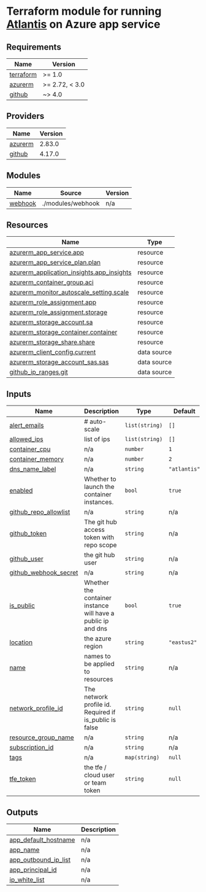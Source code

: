 # Terraform module for running [Atlantis](https://www.runatlantis.io) on Azure app service


<!--- BEGIN_TF_DOCS --->
## Requirements

| Name | Version |
|------|---------|
| <a name="requirement_terraform"></a> [terraform](#requirement\_terraform) | >= 1.0 |
| <a name="requirement_azurerm"></a> [azurerm](#requirement\_azurerm) | >= 2.72, < 3.0 |
| <a name="requirement_github"></a> [github](#requirement\_github) | ~> 4.0 |

## Providers

| Name | Version |
|------|---------|
| <a name="provider_azurerm"></a> [azurerm](#provider\_azurerm) | 2.83.0 |
| <a name="provider_github"></a> [github](#provider\_github) | 4.17.0 |

## Modules

| Name | Source | Version |
|------|--------|---------|
| <a name="module_webhook"></a> [webhook](#module\_webhook) | ./modules/webhook | n/a |

## Resources

| Name | Type |
|------|------|
| [azurerm_app_service.app](https://registry.terraform.io/providers/hashicorp/azurerm/latest/docs/resources/app_service) | resource |
| [azurerm_app_service_plan.plan](https://registry.terraform.io/providers/hashicorp/azurerm/latest/docs/resources/app_service_plan) | resource |
| [azurerm_application_insights.app_insights](https://registry.terraform.io/providers/hashicorp/azurerm/latest/docs/resources/application_insights) | resource |
| [azurerm_container_group.aci](https://registry.terraform.io/providers/hashicorp/azurerm/latest/docs/resources/container_group) | resource |
| [azurerm_monitor_autoscale_setting.scale](https://registry.terraform.io/providers/hashicorp/azurerm/latest/docs/resources/monitor_autoscale_setting) | resource |
| [azurerm_role_assignment.app](https://registry.terraform.io/providers/hashicorp/azurerm/latest/docs/resources/role_assignment) | resource |
| [azurerm_role_assignment.storage](https://registry.terraform.io/providers/hashicorp/azurerm/latest/docs/resources/role_assignment) | resource |
| [azurerm_storage_account.sa](https://registry.terraform.io/providers/hashicorp/azurerm/latest/docs/resources/storage_account) | resource |
| [azurerm_storage_container.container](https://registry.terraform.io/providers/hashicorp/azurerm/latest/docs/resources/storage_container) | resource |
| [azurerm_storage_share.share](https://registry.terraform.io/providers/hashicorp/azurerm/latest/docs/resources/storage_share) | resource |
| [azurerm_client_config.current](https://registry.terraform.io/providers/hashicorp/azurerm/latest/docs/data-sources/client_config) | data source |
| [azurerm_storage_account_sas.sas](https://registry.terraform.io/providers/hashicorp/azurerm/latest/docs/data-sources/storage_account_sas) | data source |
| [github_ip_ranges.git](https://registry.terraform.io/providers/integrations/github/latest/docs/data-sources/ip_ranges) | data source |

## Inputs

| Name | Description | Type | Default | Required |
|------|-------------|------|---------|:--------:|
| <a name="input_alert_emails"></a> [alert\_emails](#input\_alert\_emails) | # auto-scale | `list(string)` | `[]` | no |
| <a name="input_allowed_ips"></a> [allowed\_ips](#input\_allowed\_ips) | list of ips | `list(string)` | `[]` | no |
| <a name="input_container_cpu"></a> [container\_cpu](#input\_container\_cpu) | n/a | `number` | `1` | no |
| <a name="input_container_memory"></a> [container\_memory](#input\_container\_memory) | n/a | `number` | `2` | no |
| <a name="input_dns_name_label"></a> [dns\_name\_label](#input\_dns\_name\_label) | n/a | `string` | `"atlantis"` | no |
| <a name="input_enabled"></a> [enabled](#input\_enabled) | Whether to launch the container instances. | `bool` | `true` | no |
| <a name="input_github_repo_allowlist"></a> [github\_repo\_allowlist](#input\_github\_repo\_allowlist) | n/a | `string` | n/a | yes |
| <a name="input_github_token"></a> [github\_token](#input\_github\_token) | The git hub access token with repo scope | `string` | n/a | yes |
| <a name="input_github_user"></a> [github\_user](#input\_github\_user) | the git hub user | `string` | n/a | yes |
| <a name="input_github_webhook_secret"></a> [github\_webhook\_secret](#input\_github\_webhook\_secret) | n/a | `string` | n/a | yes |
| <a name="input_is_public"></a> [is\_public](#input\_is\_public) | Whether the container instance will have a public ip and dns | `bool` | `true` | no |
| <a name="input_location"></a> [location](#input\_location) | the azure region | `string` | `"eastus2"` | no |
| <a name="input_name"></a> [name](#input\_name) | names to be applied to resources | `string` | n/a | yes |
| <a name="input_network_profile_id"></a> [network\_profile\_id](#input\_network\_profile\_id) | The network profile id. Required if is\_public is false | `string` | `null` | no |
| <a name="input_resource_group_name"></a> [resource\_group\_name](#input\_resource\_group\_name) | n/a | `string` | n/a | yes |
| <a name="input_subscription_id"></a> [subscription\_id](#input\_subscription\_id) | n/a | `string` | n/a | yes |
| <a name="input_tags"></a> [tags](#input\_tags) | n/a | `map(string)` | `null` | no |
| <a name="input_tfe_token"></a> [tfe\_token](#input\_tfe\_token) | the tfe / cloud user or team token | `string` | `null` | no |

## Outputs

| Name | Description |
|------|-------------|
| <a name="output_app_default_hostname"></a> [app\_default\_hostname](#output\_app\_default\_hostname) | n/a |
| <a name="output_app_name"></a> [app\_name](#output\_app\_name) | n/a |
| <a name="output_app_outbound_ip_list"></a> [app\_outbound\_ip\_list](#output\_app\_outbound\_ip\_list) | n/a |
| <a name="output_app_principal_id"></a> [app\_principal\_id](#output\_app\_principal\_id) | n/a |
| <a name="output_ip_white_list"></a> [ip\_white\_list](#output\_ip\_white\_list) | n/a |

<!--- END_TF_DOCS --->


